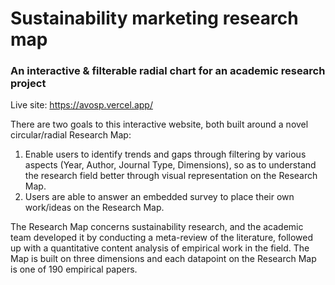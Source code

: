 
# Sustainability marketing research map
### An interactive & filterable radial chart for an academic research project

Live site: https://avosp.vercel.app/

There are two goals to this interactive website, both built around a novel circular/radial Research Map:
1. Enable users to identify trends and gaps through filtering by various aspects (Year, Author, Journal Type, Dimensions), so as to understand the research field better through visual representation on the Research Map.
2. Users are able to answer an embedded survey to place their own work/ideas on the Research Map. 

The Research Map concerns sustainability research, and the academic team developed it by conducting a meta-review of the literature, followed up with a quantitative content analysis of empirical work in the field. 
The Map is built on three dimensions and each datapoint on the Research Map is one of 190 empirical papers. 

<br><br>
